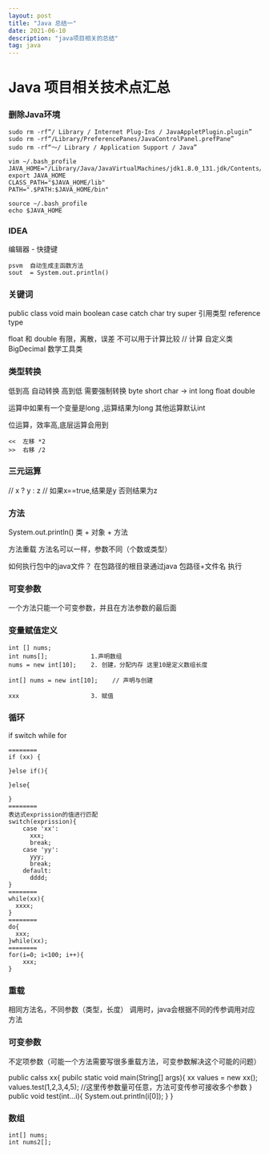 ```yaml
---
layout: post
title: "Java 总结一"
date: 2021-06-10 
description: "java项目相关的总结"
tag: java
---  
```


# Java 项目相关技术点汇总

### 删除Java环境  

```
sudo rm -rf“/ Library / Internet Plug-Ins / JavaAppletPlugin.plugin”
sudo rm -rf“/Library/PreferencePanes/JavaControlPanel.prefPane”
sudo rm -rf“〜/ Library / Application Support / Java”

vim ~/.bash_profile
JAVA_HOME="/Library/Java/JavaVirtualMachines/jdk1.8.0_131.jdk/Contents/Home"
export JAVA_HOME
CLASS_PATH="$JAVA_HOME/lib"
PATH=".$PATH:$JAVA_HOME/bin"

source ~/.bash_profile
echo $JAVA_HOME

```

### IDEA
编辑器 - 快捷键
```
psvm  自动生成主函数方法
sout  = System.out.println()

```

### 关键词

public class void main boolean case catch char  try super 
引用类型 reference type


float 和 double 有限，离散，误差 不可以用于计算比较
 // 计算 自定义类   BigDecimal 数学工具类

 ### 类型转换

低到高 自动转换
高到低 需要强制转换
 byte short char ->  int  long float double 

 运算中如果有一个变量是long ,运算结果为long 
 其他运算默认int 

 位运算，效率高,底层运算会用到
 ```
 <<  左移 *2 
 >>  右移 /2
 ```


 ### 三元运算
 // x ? y : z
 // 如果x==true,结果是y 否则结果为z


 ### 方法
System.out.println()
类 + 对象 + 方法

方法重载 方法名可以一样，参数不同（个数或类型）

如何执行包中的java文件？ 在包路径的根目录通过java 包路径+文件名 执行


### 可变参数
一个方法只能一个可变参数，并且在方法参数的最后面

### 变量赋值定义

```
int [] nums;
int nums[];            1.声明数组
nums = new int[10];    2. 创建，分配内存 这里10是定义数组长度

int[] nums = new int[10];    // 声明与创建
 
xxx                    3. 赋值
```



### 循环
if
switch
while
for 

```
========
if (xx) {

}else if(){

}else{

}
========
表达式exprission的值进行匹配
switch(exprission){
    case 'xx':
      xxx;
      break;
    case 'yy':
      yyy;
      break;
    default:
      dddd;
}
========
while(xx){
  xxxx;
}
========
do{
  xxx;   
}while(xx);
========
for(i=0; i<100; i++){
    xxx;
}
```


### 重载

相同方法名，不同参数（类型，长度）
调用时，java会根据不同的传参调用对应方法

### 可变参数
不定项参数（可能一个方法需要写很多重载方法，可变参数解决这个可能的问题）

public calss xx{
    pubilc static void main(String[] args){
        xx values = new xx();
        values.test(1,2,3,4,5); //这里传参数量可任意，方法可变传参可接收多个参数
    }
    public void test(int...i){
        System.out.println(i[0]);
    }
}

### 数组
```
int[] nums;
int nums2[];  
```